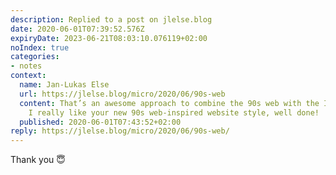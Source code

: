 ```yaml
---
description: Replied to a post on jlelse.blog
date: 2020-06-01T07:39:52.576Z
expiryDate: 2023-06-21T08:03:10.076119+02:00
noIndex: true
categories:
- notes
context:
  name: Jan-Lukas Else
  url: https://jlelse.blog/micro/2020/06/90s-web
  content: That’s an awesome approach to combine the 90s web with the IndieWeb, Henrique.
    I really like your new 90s web-inspired website style, well done!
  published: 2020-06-01T07:43:52+02:00
reply: https://jlelse.blog/micro/2020/06/90s-web/
---
```


Thank you 😇
